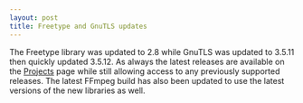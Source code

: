 ```yaml
---
layout: post
title: Freetype and GnuTLS updates
---
```


The Freetype library was updated to 2.8 while GnuTLS was updated to 3.5.11 then quickly updated 3.5.12. As always the latest releases are available on the [Projects](/1-projects) page while still allowing access to any previously supported releases. The latest FFmpeg build has also been updated to use the latest versions of the new libraries as well.